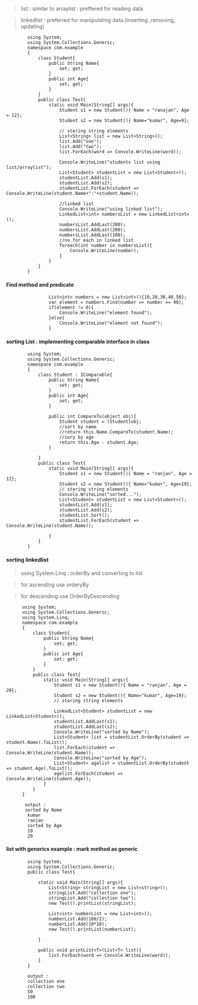 > list : similar to arraylist : preffered for reading data

> linkedlist : preferred for manipulating data.(inserting ,removing, updating)


            using System;  
            using System.Collections.Generic;
            namespace com.example  
            {                            
                class Student{
                    public String Name{
                        set; get;
                    }
                    public int Age{
                        set; get;
                    }
                }
                public class Test{
                    static void Main(String[] args){
                        Student s1 = new Student(){ Name = "ranajan", Age = 12};
                        Student s2 = new Student(){ Name="kumar", Age=9};
                        
                        // storing string elements
                        List<String> list = new List<String>();
                        list.Add("one");
                        list.Add("two");                
                        list.ForEach(word => Console.WriteLine(word));
                        
                        Console.WriteLine("students list using list/arraylist");
                        List<Student> studentList = new List<Student>();
                        studentList.Add(s1);
                        studentList.Add(s2);
                        studentList.ForEach(student => Console.WriteLine(student.Name+":"+student.Name));
                        
                        //linked list
                        Console.WriteLine("using linked list");
                        LinkedList<int> numbersList = new LinkedList<int>();
                        numbersList.AddLast(300);
                        numbersList.AddLast(200);
                        numbersList.AddLast(100);
                        //no for each in linked list                
                        foreach(int number in numbersList){
                            Console.WriteLine(number);
                        }                
                    }
                }     
            }             



#### Find method and predicate
            

                    List<int> numbers = new List<int>(){10,20,30,40,50};
                    var element = numbers.Find(number => number == 90);
                    if(element != 0){
                        Console.WriteLine("element found");
                    }else{
                        Console.WriteLine("element not found");
                    }
        




####   sorting List : implementing comparable interface in class
            
            using System;  
            using System.Collections.Generic;
            namespace com.example  
            {                            
                class Student : IComparable{
                    public String Name{
                        set; get;
                    }
                    public int Age{
                        set; get;
                    }

                    public int CompareTo(object obj){
                        Student student = (Student)obj;
                        //sort by name
                        //return this.Name.CompareTo(student.Name);    
                        //sory by age
                        return this.Age - student.Age;
                    }

                }
                public class Test{
                    static void Main(String[] args){
                        Student s1 = new Student(){ Name = "ranjan", Age = 12};
                        Student s2 = new Student(){ Name="kumar", Age=19};
                        // storing string elements
                        Console.WriteLine("sorted...");
                        List<Student> studentList = new List<Student>();
                        studentList.Add(s1);
                        studentList.Add(s2);
                        studentList.Sort();
                        studentList.ForEach(student => Console.WriteLine(student.Name));

                    }
                }     
            }             


#### sorting linkedlist

> using System.Linq : orderBy and converting to list

> for ascending use orderyBy
 
> for descending use OrderByDescending 

          using System;  
          using System.Collections.Generic;
          using System.Linq;
          namespace com.example  
          {                            
              class Student{
                  public String Name{
                      set; get;
                  }
                  public int Age{
                      set; get;
                  }
              }
              public class Test{
                  static void Main(String[] args){
                      Student s1 = new Student(){ Name = "ranjan", Age = 20};
                      Student s2 = new Student(){ Name="kumar", Age=19};
                      // storing string elements

                      LinkedList<Student> studentList = new LinkedList<Student>();
                      studentList.AddLast(s1);
                      studentList.AddLast(s2);                
                      Console.WriteLine("sorted by Name");                
                      List<Student> list = studentList.OrderBy(student => student.Name).ToList();
                      list.ForEach(student => Console.WriteLine(student.Name));   
                      Console.WriteLine("sorted by Age");                
                      List<Student> agelist = studentList.OrderBy(student => student.Age).ToList();
                      agelist.ForEach(student => Console.WriteLine(student.Age));   
                  }
              }     
          }             

           output :
           sorted by Name
            kumar
            ranjan
            sorted by Age
            19
            20

#### list with generics example : mark method as generic

            using System;
            using System.Collections.Generic;
            public class Test{

                static void Main(String[] args){
                    List<String> stringList = new List<string>();
                    stringList.Add("collection one");
                    stringList.Add("collection two");
                    new Test().printList(stringList);

                    List<int> numberList = new List<int>();
                    numberList.Add(100/2);
                    numberList.Add(10*10);
                    new Test().printList(numberList);

                }

                public void printList<T>(List<T> list){
                    list.ForEach(word => Console.WriteLine(word));
                }
            }                     

            output : 
            collection one
            collection two
            50
            100
